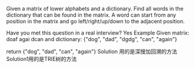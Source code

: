 Given a matrix of lower alphabets and a dictionary. Find all words in the dictionary that can be found in the matrix. A word can start from any position in the matrix and go left/right/up/down to the adjacent position. 


Have you met this question in a real interview? Yes
Example
Given matrix:
doaf
agai
dcan
and dictionary:
{"dog", "dad", "dgdg", "can", "again"}

return {"dog", "dad", "can", "again"}
Solution 用的是深搜加回溯的方法  Solution1用的是TRIE树的方法
